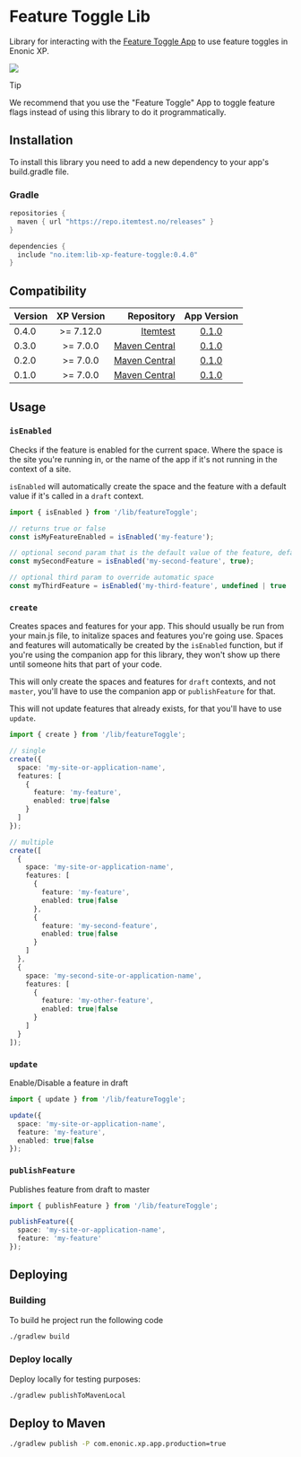 # Feature Toggle Lib

Library for interacting with the [Feature Toggle App](https://github.com/ItemConsulting/feature-toggle-app) to use
feature toggles in Enonic XP.

[![](https://repo.itemtest.no/api/badge/latest/releases/no/item/lib-xp-feature-toggle)](https://repo.itemtest.no/#/releases/no/item/lib-xp-feature-toggle)

> [!TIP]
> We recommend that you use the "Feature Toggle" App to toggle feature flags instead of using this library to do it programmatically.

## Installation

To install this library you need to add a new dependency to your app's build.gradle file.

### Gradle

```groovy
repositories {
  maven { url "https://repo.itemtest.no/releases" }
}

dependencies {
  include "no.item:lib-xp-feature-toggle:0.4.0"
}
```

## Compatibility

| Version | XP Version |                                                                                        Repository |                         App Version                          |
|---------|:----------:|--------------------------------------------------------------------------------------------------:|:------------------------------------------------------------:|
| 0.4.0   | >= 7.12.0  |               [Itemtest](https://repo.itemtest.no/#/releases/no/item/lib-xp-feature-toggle/0.0.4) | [0.1.0](https://github.com/ItemConsulting/xp-feature-toggle) 
| 0.3.0   |  >= 7.0.0  | [Maven Central](https://central.sonatype.com/artifact/com.gravitondigital/featuretogglelib/0.3.0) | [0.1.0](https://github.com/ItemConsulting/xp-feature-toggle) 
| 0.2.0   |  >= 7.0.0  | [Maven Central](https://central.sonatype.com/artifact/com.gravitondigital/featuretogglelib/0.2.0) | [0.1.0](https://github.com/ItemConsulting/xp-feature-toggle) 
| 0.1.0   |  >= 7.0.0  | [Maven Central](https://central.sonatype.com/artifact/com.gravitondigital/featuretogglelib/0.1.0) | [0.1.0](https://github.com/ItemConsulting/xp-feature-toggle)

## Usage

### `isEnabled`

Checks if the feature is enabled for the current space. Where the space is the site you're running in, or the name of 
the app if it's not running in the context of a site.

`isEnabled` will automatically create the space and the feature with a default value if it's called in a `draft` context.

```typescript
import { isEnabled } from '/lib/featureToggle';

// returns true or false
const isMyFeatureEnabled = isEnabled('my-feature');

// optional second param that is the default value of the feature, defaults to false if not passed
const mySecondFeature = isEnabled('my-second-feature', true);

// optional third param to override automatic space
const myThirdFeature = isEnabled('my-third-feature', undefined | true | false , 'override-space');
```

### `create`

Creates spaces and features for your app. This should usually be run from your main.js file, to initalize spaces and 
features you're going use. Spaces and features will automatically be created by the `isEnabled` function, but if you're 
using the companion app for this library, they won't show up there until someone hits that part of your code.

This will only create the spaces and features for `draft` contexts, and not `master`,  you'll have to use the companion 
app or `publishFeature` for that.

This will not update features that already exists, for that you'll have to use `update`.

```typescript
import { create } from '/lib/featureToggle';

// single
create({
  space: 'my-site-or-application-name',
  features: [
    {
      feature: 'my-feature',
      enabled: true|false
    }
  ]
});

// multiple
create([
  {
    space: 'my-site-or-application-name',
    features: [
      {
        feature: 'my-feature',
        enabled: true|false
      },
      {
        feature: 'my-second-feature',
        enabled: true|false
      }
    ]
  },
  {
    space: 'my-second-site-or-application-name',
    features: [
      {
        feature: 'my-other-feature',
        enabled: true|false
      }
    ]
  }
]);
```

### `update`

Enable/Disable a feature in draft

```typescript
import { update } from '/lib/featureToggle';

update({
  space: 'my-site-or-application-name',
  feature: 'my-feature',
  enabled: true|false
});
```

### `publishFeature`

Publishes feature from draft to master

```typescript
import { publishFeature } from '/lib/featureToggle';

publishFeature({
  space: 'my-site-or-application-name',
  feature: 'my-feature'
});
```

## Deploying

### Building

To build he project run the following code

```bash
./gradlew build
```

### Deploy locally

Deploy locally for testing purposes:

```bash
./gradlew publishToMavenLocal
```

## Deploy to Maven

```bash
./gradlew publish -P com.enonic.xp.app.production=true
```
